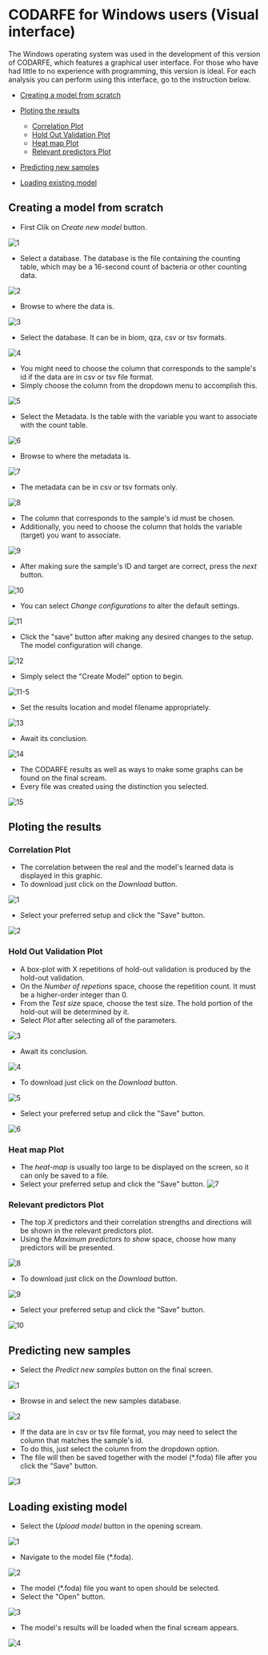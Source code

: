 # CODARFE for Windows users (Visual interface)

The Windows operating system was used in the development of this version of CODARFE, which features a graphical user interface. For those who have had little to no experience with programming, this version is ideal. For each analysis you can perform using this interface, go to the instruction below.

* [Creating a model from scratch](#Creating-a-model-from-scratch)
* [Ploting the results](#Ploting-the-results)
  - [Correlation Plot](#Correlation-Plot)
  - [Hold Out Validation Plot](#Hold-Out-Validation-Plot)
  - [Heat map Plot](#Heat-map-Plot)
  - [Relevant predictors Plot](#Relevant-predictors-Plot)
    
* [Predicting new samples](#Predicting-new-samples)
* [Loading existing model](#Loading-existing-model)


## Creating a model from scratch

* First Clik on *Create new model* button.

![1](https://github.com/MuriloCaminotto/CODARFE/assets/92797211/4b1ddf7f-9ef1-4767-b15c-5c67d6690e35)

* Select a database. The database is the file containing the counting table, which may be a 16-second count of bacteria or other counting data.
  
![2](https://github.com/MuriloCaminotto/CODARFE/assets/92797211/65f63dfe-9429-4ede-8c89-a57ae1eb4e12)

* Browse to where the data is.

![3](https://github.com/MuriloCaminotto/CODARFE/assets/92797211/56e90ea8-c712-4311-88b7-b27a278d27ef)

* Select the database. It can be in biom, qza, csv or tsv formats.

![4](https://github.com/MuriloCaminotto/CODARFE/assets/92797211/54b05cd1-3589-442d-9773-895e3ec76b24)

* You might need to choose the column that corresponds to the sample's id if the data are in csv or tsv file format.
* Simply choose the column from the dropdown menu to accomplish this.

![5](https://github.com/MuriloCaminotto/CODARFE/assets/92797211/6cf42117-4b36-4c4b-b8c7-118399e67e1d)

* Select the Metadata. Is the table with the variable you want to associate with the count table.

![6](https://github.com/MuriloCaminotto/CODARFE/assets/92797211/31075e46-5855-4f4c-88dd-ce2d180076e8)

* Browse to where the metadata is.

![7](https://github.com/MuriloCaminotto/CODARFE/assets/92797211/bda8f337-c788-451e-b693-2ce2ed147763)

* The metadata can be in csv or tsv formats only.

![8](https://github.com/MuriloCaminotto/CODARFE/assets/92797211/a49715fa-a93f-47bd-8e3f-7b018ea2e113)

* The column that corresponds to the sample's id must be chosen.
* Additionally, you need to choose the column that holds the variable (target) you want to associate.

![9](https://github.com/MuriloCaminotto/CODARFE/assets/92797211/035c5d44-7c76-42eb-b6ba-1da3ae93deed)

* After making sure the sample's ID and target are correct, press the *next* button.

![10](https://github.com/MuriloCaminotto/CODARFE/assets/92797211/000e7760-137e-4c19-b4dc-23aeea41f117)

* You can select *Change configurations* to alter the default settings.

![11](https://github.com/MuriloCaminotto/CODARFE/assets/92797211/59a9bf85-33dd-4e72-bbe1-300f399e36da)

* Click the "save" button after making any desired changes to the setup. The model configuration will change.

![12](https://github.com/MuriloCaminotto/CODARFE/assets/92797211/9ad3d1c4-0820-4e7c-9130-8cf7857b8bbb)

* Simply select the "Create Model" option to begin.

![11-5](https://github.com/MuriloCaminotto/CODARFE/assets/92797211/840634d0-dcda-445a-8fd0-1e04ddbc2e30)

* Set the results location and model filename appropriately.

![13](https://github.com/MuriloCaminotto/CODARFE/assets/92797211/3d9195ac-c8a6-4831-9182-0bf92a454f25)

* Await its conclusion.

![14](https://github.com/MuriloCaminotto/CODARFE/assets/92797211/548f35fb-dfc7-4312-99b9-5804372ea8f3)

* The CODARFE results as well as ways to make some graphs can be found on the final scream.
* Every file was created using the distinction you selected.

![15](https://github.com/MuriloCaminotto/CODARFE/assets/92797211/dcb04211-8636-4f03-97ff-26146f11437b)

## Ploting the results

### Correlation Plot

* The correlation between the real and the model's learned data is displayed in this graphic.
* To download just click on the *Download* button.
  
![1](https://github.com/MuriloCaminotto/CODARFE/assets/92797211/1872c5a4-5776-4a0b-a316-c31f82dfd747)

* Select your preferred setup and click the "Save" button.

![2](https://github.com/MuriloCaminotto/CODARFE/assets/92797211/76fc46bf-9b3a-414e-afb6-e53cce6160da)

### Hold Out Validation Plot

* A box-plot with X repetitions of hold-out validation is produced by the hold-out validation.
* On the *Number of repetions* space, choose the repetition count. It must be a higher-order integer than 0.
* From the *Test size* space, choose the test size. The hold portion of the hold-out will be determined by it.
* Select *Plot* after selecting all of the parameters.

  
![3](https://github.com/MuriloCaminotto/CODARFE/assets/92797211/ea439bf2-867f-4503-a98e-5f905cfa9e71)

* Await its conclusion.

![4](https://github.com/MuriloCaminotto/CODARFE/assets/92797211/ee49af1e-e356-4402-a269-7eaf8f5e6aed)

* To download just click on the *Download* button.

![5](https://github.com/MuriloCaminotto/CODARFE/assets/92797211/538e05f8-f4f0-4cce-a9a9-61f76b149d3b)

* Select your preferred setup and click the "Save" button.

![6](https://github.com/MuriloCaminotto/CODARFE/assets/92797211/9ec29a74-601e-45b5-8810-98bb4a4a98a8)

### Heat map Plot

* The *heat-map* is usually too large to be displayed on the screen, so it can only be saved to a file.
* Select your preferred setup and click the "Save" button.
![7](https://github.com/MuriloCaminotto/CODARFE/assets/92797211/cfb0a4ac-2a94-4c8c-a7e5-0684018af04f)

### Relevant predictors Plot

* The top *X* predictors and their correlation strengths and directions will be shown in the relevant predictors plot.
* Using the *Maximum predictors to show* space, choose how many predictors will be presented.


![8](https://github.com/MuriloCaminotto/CODARFE/assets/92797211/720f3b20-4fa2-47d6-aeba-a6658b570fbb)

* To download just click on the *Download* button.

![9](https://github.com/MuriloCaminotto/CODARFE/assets/92797211/884f6b4b-2135-49cd-839e-09e8aa11947a)

* Select your preferred setup and click the "Save" button.

![10](https://github.com/MuriloCaminotto/CODARFE/assets/92797211/fd9d7355-5464-40dc-a4bb-6c85846e4727)



## Predicting new samples

* Select the *Predict new samples* button on the final screen.

![1](https://github.com/MuriloCaminotto/CODARFE/assets/92797211/3e4c6e6d-c1a5-44e6-9bf5-207beb38a90e)

* Browse in and select the new samples database.

![2](https://github.com/MuriloCaminotto/CODARFE/assets/92797211/d48bedc5-6f91-42df-afd1-664e7850fb9c)

* If the data are in csv or tsv file format, you may need to select the column that matches the sample's id.
* To do this, just select the column from the dropdown option.
* The file will then be saved together with the model (*.foda) file after you click the "Save" button.

![3](https://github.com/MuriloCaminotto/CODARFE/assets/92797211/86157b2b-792d-4dde-8820-e6e28e11a810)


## Loading existing model

* Select the *Upload model* button in the opening scream.

![1](https://github.com/MuriloCaminotto/CODARFE/assets/92797211/9cdee727-fe3b-44e6-b1ed-34c77e28b908)

* Navigate to the model file (*.foda).

![2](https://github.com/MuriloCaminotto/CODARFE/assets/92797211/3dc47517-4d49-4b04-b47f-1baa8755b73e)

* The model (*.foda) file you want to open should be selected.
* Select the "Open" button.


![3](https://github.com/MuriloCaminotto/CODARFE/assets/92797211/64d16e9a-ff38-4f48-982d-22064fa286f6)

* The model's results will be loaded when the final scream appears.

![4](https://github.com/MuriloCaminotto/CODARFE/assets/92797211/de684126-8b51-424d-b29a-c460cc968a93)



